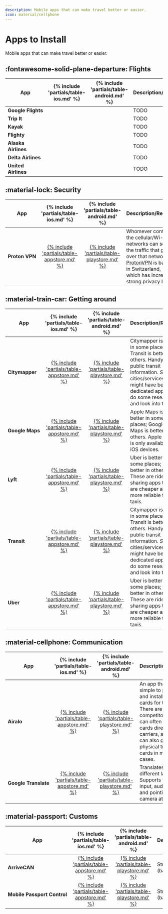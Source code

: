 ```yaml
---
description: Mobile apps that can make travel better or easier.
icon: material/cellphone
---
```


# Apps to Install

Mobile apps that can make travel better or easier.

## :fontawesome-solid-plane-departure: Flights

| App                             | {% include 'partials/table-ios.md' %} | {% include 'partials/table-android.md' %} | Description/Reason |
|---------------------------------|:-------------------------------------:|:-----------------------------------------:|--------------------|
| <nobr>**Google Flights**</nobr> |                                       |                                           | TODO               |
| <nobr>**Trip It**</nobr>        |                                       |                                           | TODO               |
| **Kayak**                       |                                       |                                           | TODO               |
| **Flighty**                     |                                       |                                           | TODO               |
| **Alaska Airlines**             |                                       |                                           | TODO               |
| **Delta Airlines**              |                                       |                                           | TODO               |
| **United Airlines**             |                                       |                                           | TODO               |

## :material-lock: Security

| App                         |              {% include 'partials/table-ios.md' %}               |             {% include 'partials/table-android.md' %}              | Description/Reason                                                                                                                                                                                   |
|-----------------------------|:----------------------------------------------------------------:|:------------------------------------------------------------------:|------------------------------------------------------------------------------------------------------------------------------------------------------------------------------------------------------|
| <nobr>**Proton VPN**</nobr> | [{% include 'partials/table-appstore.md' %}][appstore-protonvpn] | [{% include 'partials/table-playstore.md' %}][playstore-protonvpn] | Whomever controls the cellular/Wi-Fi networks can see the traffic that goes over that network. [ProtonVPN](https://protonvpn.com) is based in Switzerland, which has incredibly strong privacy laws. |

## :material-train-car: Getting around

| App                          |               {% include 'partials/table-ios.md' %}               |              {% include 'partials/table-android.md' %}              | Description/Reason                                                                                                                                                                                    |
|------------------------------|:-----------------------------------------------------------------:|:-------------------------------------------------------------------:|-------------------------------------------------------------------------------------------------------------------------------------------------------------------------------------------------------|
| **Citymapper**               | [{% include 'partials/table-appstore.md' %}][appstore-citymapper] | [{% include 'partials/table-playstore.md' %}][playstore-citymapper] | Citymapper is better in some places; Transit is better in others. Handy public transit information. _Some_ cities/services might have better dedicated apps, so do some research and look into those. |
| <nobr>**Google Maps**</nobr> | [{% include 'partials/table-appstore.md' %}][appstore-googlemaps] | [{% include 'partials/table-playstore.md' %}][playstore-googlemaps] | Apple Maps is better in some places; Google Maps is better in others. Apple Maps is only available on iOS devices.                                                                                    |
| **Lyft**                     |    [{% include 'partials/table-appstore.md' %}][appstore-lyft]    |    [{% include 'partials/table-playstore.md' %}][playstore-lyft]    | Uber is better in some places; Lyft is better in others. These are ride-sharing apps that are cheaper and more reliable than taxis.                                                                   |
| **Transit**                  |  [{% include 'partials/table-appstore.md' %}][appstore-transit]   |  [{% include 'partials/table-playstore.md' %}][playstore-transit]   | Citymapper is better in some places; Transit is better in others. Handy public transit information. _Some_ cities/services might have better dedicated apps, so do some research and look into those. |
| **Uber**                     |    [{% include 'partials/table-appstore.md' %}][appstore-uber]    |    [{% include 'partials/table-playstore.md' %}][playstore-uber]    | Uber is better in some places; Lyft is better in others. These are ride-sharing apps that are cheaper and more reliable than taxis.                                                                   |

## :material-cellphone: Communication

| App                               |                 {% include 'partials/table-ios.md' %}                  |                {% include 'partials/table-android.md' %}                 | Description/Reason                                                                                                                                                                                                      |
|-----------------------------------|:----------------------------------------------------------------------:|:------------------------------------------------------------------------:|-------------------------------------------------------------------------------------------------------------------------------------------------------------------------------------------------------------------------|
| **Airalo**                        |     [{% include 'partials/table-appstore.md' %}][appstore-airalo]      |     [{% include 'partials/table-playstore.md' %}][playstore-airalo]      | An app that makes it simple to purchase and install eSIM cards for traveling. There are competitors, you can often get eSIM cards directly from carriers, and you can also get physical travel SIM cards in many cases. |
| <nobr>**Google Translate**</nobr> | [{% include 'partials/table-appstore.md' %}][appstore-googletranslate] | [{% include 'partials/table-playstore.md' %}][playstore-googletranslate] | Translates between different languages. Supports typed input, audio input, and pointing your camera at signs.                                                                                                           |

## :material-passport: Customs

| App                                      |              {% include 'partials/table-ios.md' %}               |             {% include 'partials/table-android.md' %}              | Description/Reason                   |
|------------------------------------------|:----------------------------------------------------------------:|:------------------------------------------------------------------:|--------------------------------------|
| **ArriveCAN**                            | [{% include 'partials/table-appstore.md' %}][appstore-arrivecan] | [{% include 'partials/table-playstore.md' %}][playstore-arrivecan] | Streamline entry (back) to Canada.   |
| <nobr>**Mobile Passport Control**</nobr> |    [{% include 'partials/table-appstore.md' %}][appstore-mpc]    |    [{% include 'partials/table-playstore.md' %}][playstore-mpc]    | Streamlines entry (back) to the USA. |

  [appstore-airalo]: https://apps.apple.com/app/id1475911720
  [appstore-arrivecan]: https://apps.apple.com/app/id1505394667
  [appstore-citymapper]: https://apps.apple.com/us/app/citymapper-all-your-transport/id469463298
  [appstore-googlemaps]: https://apps.apple.com/us/app/google-maps/id585027354
  [appstore-googletranslate]: https://apps.apple.com/us/app/google-translate/id414706506
  [appstore-lyft]: https://apps.apple.com/us/app/lyft/id529379082
  [appstore-mpc]: https://apps.apple.com/us/app/mobile-passport-control/id1520656722
  [appstore-protonvpn]: https://apps.apple.com/us/app/proton-vpn-fast-secure/id1437005085
  [appstore-transit]: https://apps.apple.com/us/app/transit-subway-bus-times/id498151501
  [appstore-uber]: https://apps.apple.com/us/app/uber-request-a-ride/id368677368
  [playstore-airalo]: https://play.google.com/store/apps/details?id=com.mobillium.airalo
  [playstore-arrivecan]: https://play.google.com/store/apps/details?id=ca.gc.cbsa.coronavirus
  [playstore-citymapper]: https://play.google.com/store/apps/details?id=com.citymapper.app.release
  [playstore-googlemaps]: https://play.google.com/store/apps/details?id=com.google.android.apps.maps
  [playstore-googletranslate]: https://play.google.com/store/apps/details?id=com.google.android.apps.translate
  [playstore-lyft]: https://play.google.com/store/apps/details?id=me.lyft.android
  [playstore-mpc]: https://play.google.com/store/apps/details?id=gov.dhs.cbp.pspd.mpc
  [playstore-protonvpn]: https://play.google.com/store/apps/details?id=ch.protonvpn.android
  [playstore-transit]: https://play.google.com/store/apps/details?id=com.thetransitapp.droid
  [playstore-uber]: https://play.google.com/store/apps/details?id=com.ubercab
